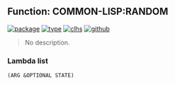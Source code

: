 ## Function: COMMON-LISP:RANDOM
[![package](https://img.shields.io/badge/Package-COMMON--LISP-5f9ea0.svg?style=social&colorA=999999)](../) [![type](https://img.shields.io/badge/Type-Function-5f9ea0.svg?style=social&colorA=999999)](../#function) [![clhs](https://img.shields.io/badge/CLHS-RANDOM-5f9ea0.svg?style=social&colorA=999999)](http://www.lispworks.com/documentation/HyperSpec/Body/f_random.htm) [![github](https://img.shields.io/badge/GitHub-View_the_source-5f9ea0.svg?style=social&colorA=999999&logo=github)](https://github.com/sbcl/sbcl/blob/master/src/code/target-random.lisp/) 

> No description.

### Lambda list
```
(ARG &OPTIONAL STATE)
```
